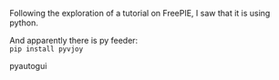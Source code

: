 Following the exploration of a tutorial on FreePIE, I saw that it is using python.

And apparently there is py feeder:  
`pip install pyvjoy`

pyautogui
